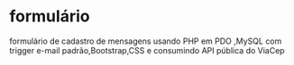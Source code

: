 # formulário
formulário de cadastro de mensagens usando PHP em PDO ,MySQL com trigger e-mail padrão,Bootstrap,CSS e consumindo API pública do ViaCep
